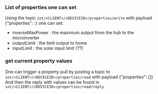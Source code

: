 ### List of properties one can set

Using the topic ```iot/<CLIENT>/<DEVICEID>/properties/write``` with payload
{"properties": <prop>:<val>}
one can set:

- inverseMaxPower : the maximum output from the hub to the microinverter
- outputLimit : the limit output to home
- inputLimit : the solar input limit (??)


### get current property values

One can trigger a property pull by posting a topic to ```iot/<CLIENT>/<DEVICEID>/properties/read``` with payload
{"properties": [<propertyname>]}
And then the reply with values can be found in ```iot/<CLIENT>/<DEVICEID>/properties/read/reply```